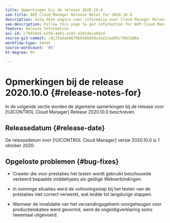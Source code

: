 ```yaml
---
title: Opmerkingen bij de release 2020.10.0
seo-title: AEM Cloud Manager Release Notes for 2020.10.0
description: Volg deze pagina voor informatie over Cloud Manager Release 2020.10.0
seo-description: Follow this page to get information for AEM Cloud Manager Release 2020.10.0
feature: Release Information
exl-id: c79454e5-e256-4e61-ac02-a201deca9dcd
source-git-commit: c0c25ada09879b850883dcd1e53ad05c7087a80a
workflow-type: tm+mt
source-wordcount: '95'
ht-degree: 0%

---
```


# Opmerkingen bij de release 2020.10.0 {#release-notes-for}

In de volgende sectie worden de algemene opmerkingen bij de release voor [!UICONTROL Cloud Manager] Release 2020.10.0 beschreven.

## Releasedatum {#release-date}

De releasedatum voor [!UICONTROL Cloud Manager] versie 2020.10.0 is 1 oktober 2020.

## Opgeloste problemen {#bug-fixes}

* Crawler die voor prestaties het testen wordt gebruikt beschouwde verkeerd bepaalde middeltypes als geldige Webverbindingen.

* In sommige situaties werd de voltooiingsstap bij het testen van de prestaties niet correct verwerkt, wat leidde tot langdurige stappen.

* Wanneer de invalidatie van het verzendingsgeheim voorgeheugen voor productielokaties werd gevormd, werd de ongeldigverklaring soms tweemaal uitgevoerd.
